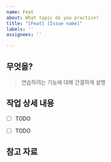 ```yaml
---
name: Feat
about: What topic do you practice?
title: "[Feat] [Issue name]"
labels: ''
assignees: ''

---
```


## 무엇을?
> 연습하려는 기능에 대해 간결하게 설명

## 작업 상세 내용

- [ ] TODO
- [ ] TODO


## 참고 자료
